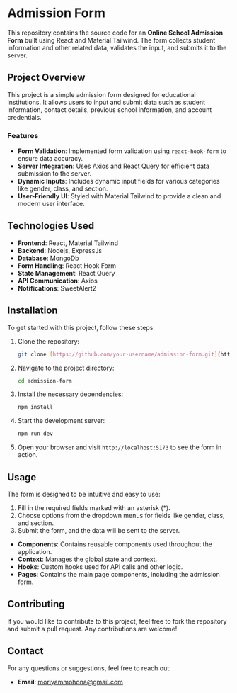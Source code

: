 # Admission Form

This repository contains the source code for an **Online School Admission Form** built using React and Material Tailwind. The form collects student information and other related data, validates the input, and submits it to the server.

## Project Overview

This project is a simple admission form designed for educational institutions. It allows users to input and submit data such as student information, contact details, previous school information, and account credentials.

### Features

- **Form Validation**: Implemented form validation using `react-hook-form` to ensure data accuracy.
- **Server Integration**: Uses Axios and React Query for efficient data submission to the server.
- **Dynamic Inputs**: Includes dynamic input fields for various categories like gender, class, and section.
- **User-Friendly UI**: Styled with Material Tailwind to provide a clean and modern user interface.

## Technologies Used

- **Frontend**: React, Material Tailwind
- **Backend**: Nodejs, ExpressJs
- **Database**: MongoDb
- **Form Handling**: React Hook Form
- **State Management**: React Query
- **API Communication**: Axios
- **Notifications**: SweetAlert2

## Installation

To get started with this project, follow these steps:

1. Clone the repository:

   ```bash
   git clone [https://github.com/your-username/admission-form.git](https://github.com/moriyam-mohona/School_Admission_Form.git)
   ```

2. Navigate to the project directory:

   ```bash
   cd admission-form
   ```

3. Install the necessary dependencies:

   ```bash
   npm install
   ```

4. Start the development server:

   ```bash
   npm run dev
   ```

5. Open your browser and visit `http://localhost:5173` to see the form in action.

## Usage

The form is designed to be intuitive and easy to use:

1. Fill in the required fields marked with an asterisk (*).
2. Choose options from the dropdown menus for fields like gender, class, and section.
3. Submit the form, and the data will be sent to the server.



- **Components**: Contains reusable components used throughout the application.
- **Context**: Manages the global state and context.
- **Hooks**: Custom hooks used for API calls and other logic.
- **Pages**: Contains the main page components, including the admission form.

## Contributing

If you would like to contribute to this project, feel free to fork the repository and submit a pull request. Any contributions are welcome!


## Contact

For any questions or suggestions, feel free to reach out:

- **Email**: moriyammohona@gmail.com
